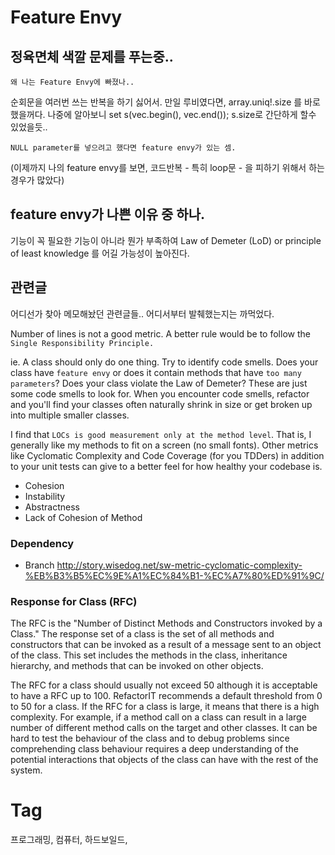 Feature Envy
=============

정육면체 색깔 문제를 푸는중..
-----------------------

``` 왜 나는 Feature Envy에 빠졌나.. ```

순회문을 여러번 쓰는 반복을 하기 싫어서. 만일 루비였다면, array.uniq!.size 를 바로 했을꺼다. 나중에 알아보니 set<string> s(vec.begin(), vec.end()); s.size로 간단하게 할수 있었을듯..

``` NULL parameter를 넣으려고 했다면 feature envy가 있는 셈. ```

(이제까지 나의 feature envy를 보면, 코드반복 - 특히 loop문 - 을 피하기 위해서 하는 경우가 많았다)


feature envy가 나쁜 이유 중 하나.
------------------------------

기능이 꼭 필요한 기능이 아니라 뭔가 부족하여 Law of Demeter (LoD) or principle of least knowledge 를 어길 가능성이 높아진다.

관련글
-----

어디선가 찾아 메모해놨던 관련글들.. 어디서부터 발췌했는지는 까먹었다.

Number of lines is not a good metric. A better rule would be to follow the ``` Single Responsibility Principle. ```

ie. A class should only do one thing. Try to identify code smells. Does your class have ```feature envy``` or does it contain methods that have ```too many parameters```? Does your class violate the Law of Demeter? These are just some code smells to look for. When you encounter code smells, refactor and you'll find your classes often naturally shrink in size or get broken up into multiple smaller classes.

I find that ```LOCs is good measurement only at the method level```. That is, I generally like my methods to fit on a screen (no small fonts). Other metrics like Cyclomatic Complexity and Code Coverage (for you TDDers) in addition to your unit tests can give to a better feel for how healthy your codebase is.

 * Cohesion
 * Instability
 * Abstractness
 * Lack of Cohesion of Method

### Dependency
 * Branch
http://story.wisedog.net/sw-metric-cyclomatic-complexity-%EB%B3%B5%EC%9E%A1%EC%84%B1-%EC%A7%80%ED%91%9C/

### Response for Class (RFC)

The RFC is the "Number of Distinct Methods and Constructors invoked by a Class." The response set of a class is the set of all methods and constructors that can be invoked as a result of a message sent to an object of the class. This set includes the methods in the class, inheritance hierarchy, and methods that can be invoked on other objects.

The RFC for a class should usually not exceed 50 although it is acceptable to have a RFC up to 100. RefactorIT recommends a default threshold from 0 to 50 for a class. If the RFC for a class is large, it means that there is a high complexity. For example, if a method call on a class can result in a large number of different method calls on the target and other classes. It can be hard to test the behaviour of the class and to debug problems since comprehending class behaviour requires a deep understanding of the potential interactions that objects of the class can have with the rest of the system.

Tag
====
프로그래밍, 컴퓨터, 하드보일드,